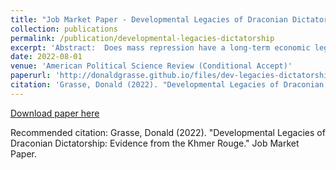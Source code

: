 ```yaml
---
title: "Job Market Paper - Developmental Legacies of Draconian Dictatorships: Evidence from the Khmer Rouge"
collection: publications
permalink: /publication/developmental-legacies-dictatorship
excerpt: 'Abstract:  Does mass repression have a long-term economic legacy, and if so, what explains persistence? I argue repression can undermine development by delimiting human capital. I study the aftermath of the Khmer Rouge in Cambodia. The regime implemented a campaign of violence to reorganize society, yet governing elites varied across the communist ideological spectrum. I exploit an arbitrary border that allocated villages to either the loyalist Mok or the relatively moderate Sy in Kampong Speu province. Using a regression discontinuity design, I find villages in the more extremist Southwest zone are poorer today compared to villages in the adjacent West zone, and had lower human capital immediately after the regime. Exposure to more intense repression shapes labor markets and child health, explaining intergenerational persistence. I find no conclusive evidence for other persistence channels. My findings add a novel pathway to the library of mechanisms which explain why historical coercion undermines development. '
date: 2022-08-01
venue: 'American Political Science Review (Conditional Accept)'
paperurl: 'http://donaldgrasse.github.io/files/dev-legacies-dictatorship-final.pdf'
citation: 'Grasse, Donald (2022). "Developmental Legacies of Draconian Dictatorship: Evidence from the Khmer Rouge." Working Paper. '
---
```


[Download paper here](http://donaldgrasse.github.io/files/dev-legacies-dictatorship-final.pdf)

Recommended citation: Grasse, Donald (2022). "Developmental Legacies of Draconian Dictatorship: Evidence from the Khmer Rouge." Job Market Paper. 

